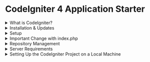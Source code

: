 # CodeIgniter 4 Application Starter

<details>
  <summary>What is CodeIgniter?</summary>
  <p>
    CodeIgniter is a PHP full-stack web framework that is light, fast, flexible, and secure. 
    More information can be found at the <a href="https://codeigniter.com">official site</a>.
    This repository holds a composer-installable app starter. 
    It has been built from the <a href="https://github.com/codeigniter4/CodeIgniter4">development repository</a>.
    More information about the plans for version 4 can be found in <a href="https://forum.codeigniter.com/forumdisplay.php?fid=28">CodeIgniter 4</a> on the forums.
    You can read the <a href="https://codeigniter.com/user_guide/">user guide</a> corresponding to the latest version of the framework.
  </p>
</details>

<details>
  <summary>Installation & Updates</summary>
  <p>
    Run the following command to create the project:
    <pre><code>composer create-project codeigniter4/appstarter</code></pre>
    Then, update your project whenever there is a new release of the framework:
    <pre><code>composer update</code></pre>
    When updating, check the release notes to see if there are any changes you might need to apply to your <code>app</code> folder. 
    The affected files can be copied or merged from <code>vendor/codeigniter4/framework/app</code>.
  </p>
</details>

<details>
  <summary>Setup</summary>
  <p>
    Copy <code>env</code> to <code>.env</code> and tailor it for your app, specifically the baseURL and any database settings.
  </p>
</details>

<details>
  <summary>Important Change with index.php</summary>
  <p>
    <code>index.php</code> is no longer in the root of the project! It has been moved inside the <em>public</em> folder for better security and separation of components.
    This means that you should configure your web server to "point" to your project's <em>public</em> folder, and not to the project root. 
    A better practice would be to configure a virtual host to point there. A poor practice would be to point your web server to the project root and expect to enter <em>public/...</em>, as the rest of your logic and the framework are exposed.
    <strong>Please</strong> read the user guide for a better explanation of how CI4 works!
  </p>
</details>

<details>
  <summary>Repository Management</summary>
  <p>
    We use GitHub issues in our main repository to track <strong>BUGS</strong> and to track approved <strong>DEVELOPMENT</strong> work packages. 
    We use our <a href="http://forum.codeigniter.com">forum</a> to provide <strong>SUPPORT</strong> and to discuss <strong>FEATURE REQUESTS</strong>.
    This repository is a "distribution" one, built by our release preparation script. Problems with it can be raised on our forum or as issues in the main repository.
  </p>
</details>

<details>
  <summary>Server Requirements</summary>
  <p>
    PHP version 8.1 or higher is required, with the following extensions installed:
    <ul>
      <li><a href="http://php.net/manual/en/intl.requirements.php">intl</a></li>
      <li><a href="http://php.net/manual/en/mbstring.installation.php">mbstring</a></li>
    </ul>
    <blockquote>
      <strong>WARNING</strong>
      <ul>
        <li>The end of life date for PHP 7.4 was November 28, 2022.</li>
        <li>The end of life date for PHP 8.0 was November 26, 2023.</li>
        <li>If you are still using PHP 7.4 or 8.0, you should upgrade immediately.</li>
        <li>The end of life date for PHP 8.1 will be December 31, 2025.</li>
      </ul>
    </blockquote>
    Additionally, make sure that the following extensions are enabled in your PHP:
    <ul>
      <li>json (enabled by default - don't turn it off)</li>
      <li><a href="http://php.net/manual/en/mysqlnd.install.php">mysqlnd</a> if you plan to use MySQL</li>
      <li><a href="http://php.net/manual/en/curl.requirements.php">libcurl</a> if you plan to use the HTTP\CURLRequest library</li>
    </ul>
  </p>
</details>

<details>
  <summary>Setting Up the CodeIgniter Project on a Local Machine</summary>
  <p>
    To set up a CodeIgniter 4 project on another local machine, follow these steps:
    <h4>Prerequisites</h4>
    <ol>
      <li>
        Ensure the following requirements are met before starting:
        <ul>
          <li>PHP: Version 8.1 or higher is required. Check your PHP version with:
          <pre><code>php -v</code></pre>
          </li>
          <li>Required PHP Extensions:
            <ul>
              <li>intl: For internationalization.</li>
              <li>mbstring: For handling multibyte strings.</li>
              <li>json (enabled by default).</li>
              <li>mysqlnd: Needed if using MySQL.</li>
              <li>libcurl: Required if using HTTP\CURLRequest library.</li>
            </ul>
          </li>
          <li>Composer: This is required to manage dependencies. If it is not installed, download it from <a href="https://getcomposer.org">getcomposer.org</a>.</li>
        </ul>
      </li>
    </ol>

    ### Step-by-Step Setup Guide

1. **Clone or Copy the Project Files**
   - If you’re copying a project, transfer all project files to the desired directory on the local machine.
   - If using Git, clone the repository:
     ```bash
     git clone <repository_url>
     cd <project_directory>
     ```

2. **Install Dependencies**
   - Run the following command to install dependencies:
     ```bash
     composer install
     ```
   - To check for and apply updates to dependencies, run:
     ```bash
     composer update
     ```

3. **Configure Environment Variables**
   - Copy the provided `env` file to create a `.env` file in the project’s root directory:
     ```bash
     cp env .env
     ```
   - Open `.env` and adjust settings based on your environment:
     - **App Base URL**: Update `app.baseURL` to reflect the local environment.
     - **Database**: Configure your database settings under `database.default` for the local database connection:
       ```plaintext
       database.default.hostname = localhost
       database.default.database = your_database_name
       database.default.username = your_database_user
       database.default.password = your_database_password
       database.default.DBDriver = MySQLi  # Change if you're using another DB driver
       ```

      <li>
        <strong>Set Up the Database</strong>
        <ul>
          <li>If your project includes database migrations or seed files, run these commands to set up the database schema:
          <pre><code>php spark migrate<br/>
php spark db:seed &lt;SeederClassName&gt;  # Optional, if seeder classes are available</code></pre>
          </li>
        </ul>
      </li>
      <li>
        <strong>Set Up Web Server</strong>
        <ul>
          <li>By default, CodeIgniter 4’s <code>index.php</code> is located inside the <em>public</em> folder for security reasons. Point your server’s root directory to this <em>public</em> folder, not the project root.</li>
          <li>If using Apache or Nginx, configure a virtual host to point to the <em>public</em> directory.</li>
          <li>Using PHP’s Built-In Server: If you don’t have a configured web server, you can use PHP’s built-in server for development:
          <pre><code>php spark serve</code></pre>
          By default, this will start the server on <a href="http://localhost:8080">http
